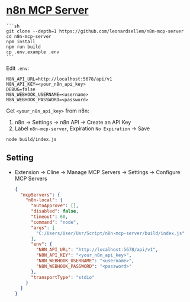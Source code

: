 # [n8n MCP Server](https://github.com/leonardsellem/n8n-mcp-server)

````{tab} From source
```sh
git clone --depth=1 https://github.com/leonardsellem/n8n-mcp-server
cd n8n-mcp-server
npm install
npm run build
cp .env.example .env
```
````

Edit `.env`:

```
N8N_API_URL=http://localhost:5678/api/v1
N8N_API_KEY=<your_n8n_api_key>
DEBUG=false
N8N_WEBHOOK_USERNAME=<username>
N8N_WEBHOOK_PASSWORD=<password>
```

Get `<your_n8n_api_key>` from n8n:

1. n8n → Settings → n8n API → Create an API Key
2. Label `n8n-mcp-server`, Expiration `No Expiration` → Save

```sh
node build/index.js
```

## Setting

- Extension → Cline → Manage MCP Servers → Settings → Configure MCP Servers
	```json
	{
	  "mcpServers": {
	    "n8n-local": {
	      "autoApprove": [],
	      "disabled": false,
	      "timeout": 60,
	      "command": "node",
	      "args": [
	        "C:/Users/User/Usr/Script/n8n-mcp-server/build/index.js"
	      ],
	      "env": {
	        "N8N_API_URL": "http://localhost:5678/api/v1",
	        "N8N_API_KEY": "<your_n8n_api_key>",
	        "N8N_WEBHOOK_USERNAME": "<username>",
	        "N8N_WEBHOOK_PASSWORD": "<password>"
	      },
	      "transportType": "stdio"
	    }
	  }
	}
	```